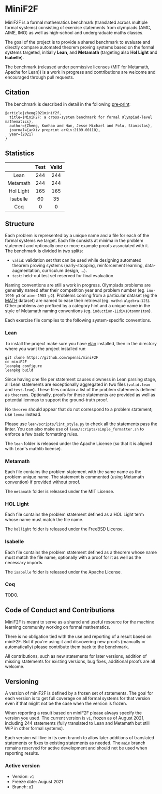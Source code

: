 # MiniF2F

MiniF2F is a formal mathematics benchmark (translated across multiple formal systems) consisting of
exercise statements from olympiads (AMC, AIME, IMO) as well as high-school and undergraduate maths
classes.

The goal of the project is to provide a shared benchmark to evaluate and directly compare automated
theorem proving systems based on the formal systems targeted, initially **Lean**, and **Metamath**
(targeting also **Hol Light** and
**Isabelle**).

The benchmark (released under permissive licenses (MIT for Metamath, Apache for Lean)) is a work in
progress and contributions are welcome and encouraged through pull requests.

## Citation

The benchmark is described in detail in the following [pre-print](https://arxiv.org/abs/2109.00110):
```
@article{zheng2021minif2f,
  title={MiniF2F: a cross-system benchmark for formal Olympiad-level mathematics},
  author={Zheng, Kunhao and Han, Jesse Michael and Polu, Stanislas},
  journal={arXiv preprint arXiv:2109.00110},
  year={2021}
}
```

## Statistics

|           | Test | Valid |
|:---------:|:----:|:-----:|
|   Lean    |  244 |  244  |
| Metamath  |  244 |  244  |
| Hol Light |  165 |  165  |
| Isabelle  |  60  |   35  |
|   Coq     |  0   |    0  |

## Structure

Each problem is represented by a unique name and a file for each of the formal systems we target.
Each file consists at minima in the problem statement and optionally one or more example proofs
associated with it. The benchmark is divided in two splits:

- `valid`: validation set that can be used while designing automated theorem proving systems
  (early-stopping, reinforcement learning, data-augmentation, curriculum design, ...).
- `test`: held-out test set reserved for final evaluation.

Naming conventions are still a work in progress. Olympiads problems are generally named after their
competition year and problem number (eg. `imo-1990-p3` or `aime-1983-p2`). Problems coming from a
particular dataset (eg the [MATH](https://arxiv.org/abs/2103.03874) dataset) are named to ease their
retrieval (eg. `mathd-algebra-125`). Other problems are prefixed by a category hint and a unique
name in the style of Metamath naming conventions (eg. `induction-11div10tonmn1ton`).

Each exercise file complies to the following system-specific conventions.

### Lean

To install the project make sure you have [elan](https://github.com/leanprover/elan) installed,
then in the directory where you want the project installed run:

```
git clone https://github.com/openai/miniF2F
cd miniF2F
leanpkg configure
leanpkg build
```

Since having one file per statement causes slowness in Lean parsing stage, all Lean statements are
exceptionally aggregated in two files (`valid.lean` and `test.lean`). These files contain a list of
the problem statements defined as `theorem`s. Optionally, proofs for these statements are provided
as well as potential lemmas to support the ground-truth proof.

No `theorem` should appear that do not correspond to a problem statement; use `lemma` instead.

Please use `lean/scripts/lint_style.py` to check all the statements pass the linter. You can also
make use of `lean/scripts/simple_formatter.sh` to enforce a few basic formatting rules.

The `lean` folder is released under the Apache License (so that it is aligned with Lean's mathlib
license).

### Metamath

Each file contains the problem statement with the same name as the problem unique name. The
statement is commented (using Metamath convention) if provided without proof.

The `metamath` folder is released under the MIT License.

### HOL Light

Each file contains the problem statement defined as a HOL Light term
whose name must match the file name.

The `hollight` folder is released under the FreeBSD License.

### Isabelle

Each file contains the problem statement defined as a theorem
whose name must match the file name, optionally with a proof for it as well as the necessary
imports.

The `isabelle` folder is released under the Apache License.

### Coq

TODO.

## Code of Conduct and Contributions

MiniF2F is meant to serve as a shared and useful resource for the machine learning community working
on formal mathematics. 

There is no obligation tied with the use and reporting of a result based on miniF2F. But if you're
using it and discovering new proofs (manually or automatically) please contribute them back to the
benchmark.

All contributions, such as new statements for later versions, addition of missing statements for
existing versions, bug fixes, additional proofs are all welcome.

## Versioning

A version of miniF2F is defined by a frozen set of statements. The goal for each version is to get
full coverage on all formal systems for that version even if that might not be the case when the
version is frozen.

When reporting a result based on miniF2F please always specify the version you used. The current
version is `v1`, frozen as of August 2021, including 244 statements (fully translated to Lean and
Metamath but still WIP in other formal systems).

Each version will live in its own branch to allow later additions of translated statements or fixes
to existing statements as needed. The `main` branch remains reserved for active development and
should not be used when reporting results.

### Active version

- Version: `v1`
- Freeze date: August 2021
- Branch: [v1](https://github.com/openai/miniF2F/tree/v1)
